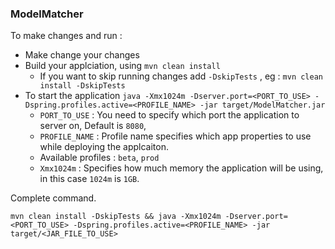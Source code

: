 ### ModelMatcher

To make changes and run :
- Make change your changes 
- Build your applciation, using `mvn clean install`
  - If you want to skip running changes add ``-DskipTests`` 
        , eg : ``mvn clean install -DskipTests``
- To start the application
    `java -Xmx1024m -Dserver.port=<PORT_TO_USE> -Dspring.profiles.active=<PROFILE_NAME> -jar target/ModelMatcher.jar`
  - `PORT_TO_USE` : You need to specify which port the application to server on, Default is `8080`,
  - `PROFILE_NAME` : Profile name specifies which app properties to use while deploying the applcaiton.
  - Available profiles : `beta`, `prod`
  - `Xmx1024m` : Specifies how much memory the application will be using, in this case `1024m` is `1GB`.


Complete command.

```
mvn clean install -DskipTests && java -Xmx1024m -Dserver.port=<PORT_TO_USE> -Dspring.profiles.active=<PROFILE_NAME> -jar target/<JAR_FILE_TO_USE>
```